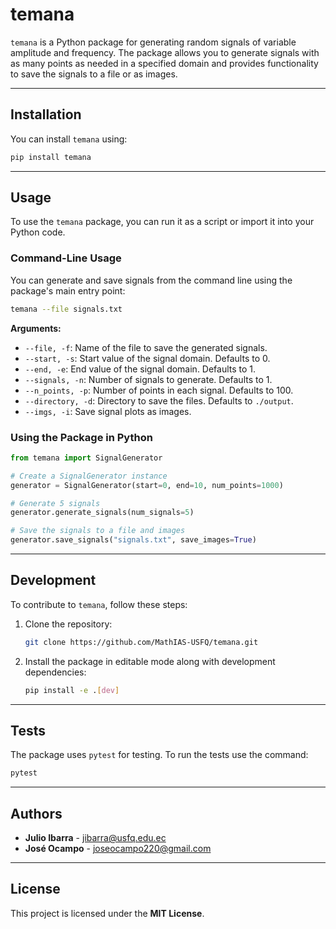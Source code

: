 # temana

`temana` is a Python package for generating random signals of variable amplitude and frequency. The package allows you to generate signals with as many points as needed in a specified domain and provides functionality to save the signals to a file or as images.

---

## Installation

You can install `temana` using:

```bash
pip install temana
```

---

## Usage

To use the `temana` package, you can run it as a script or import it into your Python code.

### **Command-Line Usage**

You can generate and save signals from the command line using the package's main entry point:

```bash
temana --file signals.txt
```

**Arguments:**
- `--file, -f`: Name of the file to save the generated signals.
- `--start, -s`: Start value of the signal domain. Defaults to 0.
- `--end, -e`: End value of the signal domain. Defaults to 1.
- `--signals, -n`: Number of signals to generate. Defaults to 1.
- `--n_points, -p`: Number of points in each signal. Defaults to 100.
- `--directory, -d`: Directory to save the files. Defaults to `./output`.
- `--imgs, -i`: Save signal plots as images.

### **Using the Package in Python**

```python
from temana import SignalGenerator

# Create a SignalGenerator instance
generator = SignalGenerator(start=0, end=10, num_points=1000)

# Generate 5 signals
generator.generate_signals(num_signals=5)

# Save the signals to a file and images
generator.save_signals("signals.txt", save_images=True)
```

---

## Development

To contribute to `temana`, follow these steps:

1. Clone the repository:
   ```bash
   git clone https://github.com/MathIAS-USFQ/temana.git
   ```

1. Install the package in editable mode along with development dependencies:
   ```bash
   pip install -e .[dev]
   ```

---

## Tests

The package uses `pytest` for testing. To run the tests use the command:

```bash
pytest
```

---

## Authors

- **Julio Ibarra** - [jibarra@usfq.edu.ec](mailto:jibarra@usfq.edu.ec)
- **José Ocampo** - [joseocampo220@gmail.com](mailto:joseocampo220@gmail.com)

---

## License

This project is licensed under the **MIT License**.  


